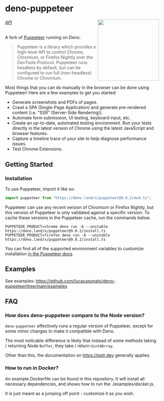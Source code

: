 # deno-puppeteer

<img src="./logo.png" height="200" align="right">

###### [API](https://github.com/puppeteer/puppeteer/blob/v9.0.2/docs/api.md)

A fork of [Puppeteer](https://pptr.dev/) running on Deno.

> Puppeteer is a library which provides a high-level API to control Chrome,
> Chromium, or Firefox Nightly over the DevTools Protocol. Puppeteer runs
> headless by default, but can be configured to run full (non-headless) Chrome
> or Chromium.

Most things that you can do manually in the browser can be done using Puppeteer!
Here are a few examples to get you started:

- Generate screenshots and PDFs of pages.
- Crawl a SPA (Single-Page Application) and generate pre-rendered content (i.e.
  "SSR" (Server-Side Rendering)).
- Automate form submission, UI testing, keyboard input, etc.
- Create an up-to-date, automated testing environment. Run your tests directly
  in the latest version of Chrome using the latest JavaScript and browser
  features.
- Capture a timeline trace of your site to help diagnose performance issues.
- Test Chrome Extensions.

## Getting Started

### Installation

To use Puppeteer, import it like so:

```ts
import puppeteer from "https://deno.land/x/puppeteer@9.0.2/mod.ts";
```

Puppeteer can use any recent version of Chromium or Firefox Nightly, but this
version of Puppeteer is only validated against a specific version. To cache
these versions in the Puppeteer cache, run the commands below.

```shell
PUPPETEER_PRODUCT=chrome deno run -A --unstable https://deno.land/x/puppeteer@9.0.2/install.ts
PUPPETEER_PRODUCT=firefox deno run -A --unstable https://deno.land/x/puppeteer@9.0.2/install.ts
```

You can find all of the supported environment variables to customize
installation
[in the Puppeteer docs](https://pptr.dev/#?product=Puppeteer&version=v5.5.0&show=api-environment-variables).

## Examples
See examples: https://github.com/lucacasonato/deno-puppeteer/tree/main/examples 

## FAQ

### How does deno-puppeteer compare to the Node version?

`deno-puppeteer` effectively runs a regular version of Puppeteer, except for
some minor changes to make it compatible with Deno.

The most noticable difference is likely that instead of some methods taking /
returning Node `Buffer`, they take / return `Uint8Array`.

Other than this, the documentation on https://pptr.dev generally applies.

### How to run in Docker?

An example Dockerfile can be found in this repository. It will install all
necessary dependencies, and shows how to run the ./examples/docker.js.

It is just meant as a jumping off point - customize it as you wish.
